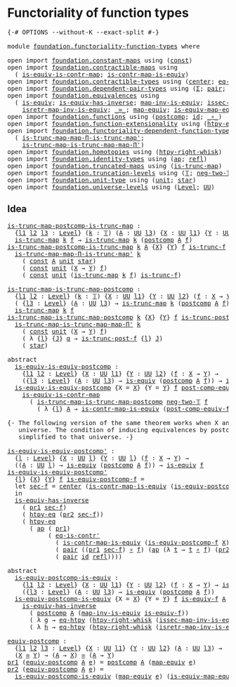 # Functoriality of function types

<pre class="Agda"><a id="44" class="Symbol">{-#</a> <a id="48" class="Keyword">OPTIONS</a> <a id="56" class="Pragma">--without-K</a> <a id="68" class="Pragma">--exact-split</a> <a id="82" class="Symbol">#-}</a>

<a id="87" class="Keyword">module</a> <a id="94" href="foundation.functoriality-function-types.html" class="Module">foundation.functoriality-function-types</a> <a id="134" class="Keyword">where</a>

<a id="141" class="Keyword">open</a> <a id="146" class="Keyword">import</a> <a id="153" href="foundation.constant-maps.html" class="Module">foundation.constant-maps</a> <a id="178" class="Keyword">using</a> <a id="184" class="Symbol">(</a><a id="185" href="foundation-core.constant-maps.html#203" class="Function">const</a><a id="190" class="Symbol">)</a>
<a id="192" class="Keyword">open</a> <a id="197" class="Keyword">import</a> <a id="204" href="foundation.contractible-maps.html" class="Module">foundation.contractible-maps</a> <a id="233" class="Keyword">using</a>
  <a id="241" class="Symbol">(</a> <a id="243" href="foundation-core.contractible-maps.html#2368" class="Function">is-equiv-is-contr-map</a><a id="264" class="Symbol">;</a> <a id="266" href="foundation-core.contractible-maps.html#3850" class="Function">is-contr-map-is-equiv</a><a id="287" class="Symbol">)</a>
<a id="289" class="Keyword">open</a> <a id="294" class="Keyword">import</a> <a id="301" href="foundation.contractible-types.html" class="Module">foundation.contractible-types</a> <a id="331" class="Keyword">using</a> <a id="337" class="Symbol">(</a><a id="338" href="foundation-core.contractible-types.html#1018" class="Function">center</a><a id="344" class="Symbol">;</a> <a id="346" href="foundation-core.contractible-types.html#1107" class="Function">eq-is-contr&#39;</a><a id="358" class="Symbol">)</a>
<a id="360" class="Keyword">open</a> <a id="365" class="Keyword">import</a> <a id="372" href="foundation.dependent-pair-types.html" class="Module">foundation.dependent-pair-types</a> <a id="404" class="Keyword">using</a> <a id="410" class="Symbol">(</a><a id="411" href="foundation-core.dependent-pair-types.html#502" class="Record">Σ</a><a id="412" class="Symbol">;</a> <a id="414" href="foundation-core.dependent-pair-types.html#575" class="InductiveConstructor">pair</a><a id="418" class="Symbol">;</a> <a id="420" href="foundation-core.dependent-pair-types.html#592" class="Field">pr1</a><a id="423" class="Symbol">;</a> <a id="425" href="foundation-core.dependent-pair-types.html#604" class="Field">pr2</a><a id="428" class="Symbol">)</a>
<a id="430" class="Keyword">open</a> <a id="435" class="Keyword">import</a> <a id="442" href="foundation.equivalences.html" class="Module">foundation.equivalences</a> <a id="466" class="Keyword">using</a>
  <a id="474" class="Symbol">(</a> <a id="476" href="foundation-core.equivalences.html#1542" class="Function">is-equiv</a><a id="484" class="Symbol">;</a> <a id="486" href="foundation-core.equivalences.html#2999" class="Function">is-equiv-has-inverse</a><a id="506" class="Symbol">;</a> <a id="508" href="foundation-core.equivalences.html#4173" class="Function">map-inv-is-equiv</a><a id="524" class="Symbol">;</a> <a id="526" href="foundation-core.equivalences.html#4251" class="Function">issec-map-inv-is-equiv</a><a id="548" class="Symbol">;</a>
    <a id="554" href="foundation-core.equivalences.html#4381" class="Function">isretr-map-inv-is-equiv</a><a id="577" class="Symbol">;</a> <a id="579" href="foundation-core.equivalences.html#1607" class="Function Operator">_≃_</a><a id="582" class="Symbol">;</a> <a id="584" href="foundation-core.equivalences.html#1807" class="Function">map-equiv</a><a id="593" class="Symbol">;</a> <a id="595" href="foundation-core.equivalences.html#1862" class="Function">is-equiv-map-equiv</a><a id="613" class="Symbol">)</a>
<a id="615" class="Keyword">open</a> <a id="620" class="Keyword">import</a> <a id="627" href="foundation.functions.html" class="Module">foundation.functions</a> <a id="648" class="Keyword">using</a> <a id="654" class="Symbol">(</a><a id="655" href="foundation-core.functions.html#1106" class="Function">postcomp</a><a id="663" class="Symbol">;</a> <a id="665" href="foundation-core.functions.html#309" class="Function">id</a><a id="667" class="Symbol">;</a> <a id="669" href="foundation-core.functions.html#407" class="Function Operator">_∘_</a><a id="672" class="Symbol">)</a>
<a id="674" class="Keyword">open</a> <a id="679" class="Keyword">import</a> <a id="686" href="foundation.function-extensionality.html" class="Module">foundation.function-extensionality</a> <a id="721" class="Keyword">using</a> <a id="727" class="Symbol">(</a><a id="728" href="foundation.function-extensionality.html#946" class="Function">htpy-eq</a><a id="735" class="Symbol">;</a> <a id="737" href="foundation.function-extensionality.html#1446" class="Function">eq-htpy</a><a id="744" class="Symbol">)</a>
<a id="746" class="Keyword">open</a> <a id="751" class="Keyword">import</a> <a id="758" href="foundation.functoriality-dependent-function-types.html" class="Module">foundation.functoriality-dependent-function-types</a> <a id="808" class="Keyword">using</a>
  <a id="816" class="Symbol">(</a> <a id="818" href="foundation.functoriality-dependent-function-types.html#7038" class="Function">is-trunc-map-map-Π-is-trunc-map&#39;</a><a id="850" class="Symbol">;</a>
    <a id="856" href="foundation.functoriality-dependent-function-types.html#7451" class="Function">is-trunc-map-is-trunc-map-map-Π&#39;</a><a id="888" class="Symbol">)</a>
<a id="890" class="Keyword">open</a> <a id="895" class="Keyword">import</a> <a id="902" href="foundation.homotopies.html" class="Module">foundation.homotopies</a> <a id="924" class="Keyword">using</a> <a id="930" class="Symbol">(</a><a id="931" href="foundation-core.homotopies.html#1792" class="Function">htpy-right-whisk</a><a id="947" class="Symbol">)</a>
<a id="949" class="Keyword">open</a> <a id="954" class="Keyword">import</a> <a id="961" href="foundation.identity-types.html" class="Module">foundation.identity-types</a> <a id="987" class="Keyword">using</a> <a id="993" class="Symbol">(</a><a id="994" href="foundation-core.identity-types.html#2853" class="Function">ap</a><a id="996" class="Symbol">;</a> <a id="998" href="foundation-core.identity-types.html#694" class="InductiveConstructor">refl</a><a id="1002" class="Symbol">)</a>
<a id="1004" class="Keyword">open</a> <a id="1009" class="Keyword">import</a> <a id="1016" href="foundation.truncated-maps.html" class="Module">foundation.truncated-maps</a> <a id="1042" class="Keyword">using</a> <a id="1048" class="Symbol">(</a><a id="1049" href="foundation-core.truncated-maps.html#1873" class="Function">is-trunc-map</a><a id="1061" class="Symbol">)</a>
<a id="1063" class="Keyword">open</a> <a id="1068" class="Keyword">import</a> <a id="1075" href="foundation.truncation-levels.html" class="Module">foundation.truncation-levels</a> <a id="1104" class="Keyword">using</a> <a id="1110" class="Symbol">(</a><a id="1111" href="foundation-core.truncation-levels.html#382" class="Datatype">𝕋</a><a id="1112" class="Symbol">;</a> <a id="1114" href="foundation-core.truncation-levels.html#403" class="InductiveConstructor">neg-two-𝕋</a><a id="1123" class="Symbol">)</a>
<a id="1125" class="Keyword">open</a> <a id="1130" class="Keyword">import</a> <a id="1137" href="foundation.unit-type.html" class="Module">foundation.unit-type</a> <a id="1158" class="Keyword">using</a> <a id="1164" class="Symbol">(</a><a id="1165" href="foundation.unit-type.html#975" class="Datatype">unit</a><a id="1169" class="Symbol">;</a> <a id="1171" href="foundation.unit-type.html#999" class="InductiveConstructor">star</a><a id="1175" class="Symbol">)</a>
<a id="1177" class="Keyword">open</a> <a id="1182" class="Keyword">import</a> <a id="1189" href="foundation.universe-levels.html" class="Module">foundation.universe-levels</a> <a id="1216" class="Keyword">using</a> <a id="1222" class="Symbol">(</a><a id="1223" href="Agda.Primitive.html#597" class="Postulate">Level</a><a id="1228" class="Symbol">;</a> <a id="1230" href="foundation-core.universe-levels.html#222" class="Primitive">UU</a><a id="1232" class="Symbol">)</a>
</pre>
## Idea

<pre class="Agda"><a id="is-trunc-map-postcomp-is-trunc-map"></a><a id="1256" href="foundation.functoriality-function-types.html#1256" class="Function">is-trunc-map-postcomp-is-trunc-map</a> <a id="1291" class="Symbol">:</a>
  <a id="1295" class="Symbol">{</a><a id="1296" href="foundation.functoriality-function-types.html#1296" class="Bound">l1</a> <a id="1299" href="foundation.functoriality-function-types.html#1299" class="Bound">l2</a> <a id="1302" href="foundation.functoriality-function-types.html#1302" class="Bound">l3</a> <a id="1305" class="Symbol">:</a> <a id="1307" href="Agda.Primitive.html#597" class="Postulate">Level</a><a id="1312" class="Symbol">}</a> <a id="1314" class="Symbol">(</a><a id="1315" href="foundation.functoriality-function-types.html#1315" class="Bound">k</a> <a id="1317" class="Symbol">:</a> <a id="1319" href="foundation-core.truncation-levels.html#382" class="Datatype">𝕋</a><a id="1320" class="Symbol">)</a> <a id="1322" class="Symbol">(</a><a id="1323" href="foundation.functoriality-function-types.html#1323" class="Bound">A</a> <a id="1325" class="Symbol">:</a> <a id="1327" href="foundation-core.universe-levels.html#222" class="Primitive">UU</a> <a id="1330" href="foundation.functoriality-function-types.html#1302" class="Bound">l3</a><a id="1332" class="Symbol">)</a> <a id="1334" class="Symbol">{</a><a id="1335" href="foundation.functoriality-function-types.html#1335" class="Bound">X</a> <a id="1337" class="Symbol">:</a> <a id="1339" href="foundation-core.universe-levels.html#222" class="Primitive">UU</a> <a id="1342" href="foundation.functoriality-function-types.html#1296" class="Bound">l1</a><a id="1344" class="Symbol">}</a> <a id="1346" class="Symbol">{</a><a id="1347" href="foundation.functoriality-function-types.html#1347" class="Bound">Y</a> <a id="1349" class="Symbol">:</a> <a id="1351" href="foundation-core.universe-levels.html#222" class="Primitive">UU</a> <a id="1354" href="foundation.functoriality-function-types.html#1299" class="Bound">l2</a><a id="1356" class="Symbol">}</a> <a id="1358" class="Symbol">(</a><a id="1359" href="foundation.functoriality-function-types.html#1359" class="Bound">f</a> <a id="1361" class="Symbol">:</a> <a id="1363" href="foundation.functoriality-function-types.html#1335" class="Bound">X</a> <a id="1365" class="Symbol">→</a> <a id="1367" href="foundation.functoriality-function-types.html#1347" class="Bound">Y</a><a id="1368" class="Symbol">)</a> <a id="1370" class="Symbol">→</a>
  <a id="1374" href="foundation-core.truncated-maps.html#1873" class="Function">is-trunc-map</a> <a id="1387" href="foundation.functoriality-function-types.html#1315" class="Bound">k</a> <a id="1389" href="foundation.functoriality-function-types.html#1359" class="Bound">f</a> <a id="1391" class="Symbol">→</a> <a id="1393" href="foundation-core.truncated-maps.html#1873" class="Function">is-trunc-map</a> <a id="1406" href="foundation.functoriality-function-types.html#1315" class="Bound">k</a> <a id="1408" class="Symbol">(</a><a id="1409" href="foundation-core.functions.html#1106" class="Function">postcomp</a> <a id="1418" href="foundation.functoriality-function-types.html#1323" class="Bound">A</a> <a id="1420" href="foundation.functoriality-function-types.html#1359" class="Bound">f</a><a id="1421" class="Symbol">)</a>
<a id="1423" href="foundation.functoriality-function-types.html#1256" class="Function">is-trunc-map-postcomp-is-trunc-map</a> <a id="1458" href="foundation.functoriality-function-types.html#1458" class="Bound">k</a> <a id="1460" href="foundation.functoriality-function-types.html#1460" class="Bound">A</a> <a id="1462" class="Symbol">{</a><a id="1463" href="foundation.functoriality-function-types.html#1463" class="Bound">X</a><a id="1464" class="Symbol">}</a> <a id="1466" class="Symbol">{</a><a id="1467" href="foundation.functoriality-function-types.html#1467" class="Bound">Y</a><a id="1468" class="Symbol">}</a> <a id="1470" href="foundation.functoriality-function-types.html#1470" class="Bound">f</a> <a id="1472" href="foundation.functoriality-function-types.html#1472" class="Bound">is-trunc-f</a> <a id="1483" class="Symbol">=</a>
  <a id="1487" href="foundation.functoriality-dependent-function-types.html#7038" class="Function">is-trunc-map-map-Π-is-trunc-map&#39;</a> <a id="1520" href="foundation.functoriality-function-types.html#1458" class="Bound">k</a>
    <a id="1526" class="Symbol">(</a> <a id="1528" href="foundation-core.constant-maps.html#203" class="Function">const</a> <a id="1534" href="foundation.functoriality-function-types.html#1460" class="Bound">A</a> <a id="1536" href="foundation.unit-type.html#975" class="Datatype">unit</a> <a id="1541" href="foundation.unit-type.html#999" class="InductiveConstructor">star</a><a id="1545" class="Symbol">)</a>
    <a id="1551" class="Symbol">(</a> <a id="1553" href="foundation-core.constant-maps.html#203" class="Function">const</a> <a id="1559" href="foundation.unit-type.html#975" class="Datatype">unit</a> <a id="1564" class="Symbol">(</a><a id="1565" href="foundation.functoriality-function-types.html#1463" class="Bound">X</a> <a id="1567" class="Symbol">→</a> <a id="1569" href="foundation.functoriality-function-types.html#1467" class="Bound">Y</a><a id="1570" class="Symbol">)</a> <a id="1572" href="foundation.functoriality-function-types.html#1470" class="Bound">f</a><a id="1573" class="Symbol">)</a>
    <a id="1579" class="Symbol">(</a> <a id="1581" href="foundation-core.constant-maps.html#203" class="Function">const</a> <a id="1587" href="foundation.unit-type.html#975" class="Datatype">unit</a> <a id="1592" class="Symbol">(</a><a id="1593" href="foundation-core.truncated-maps.html#1873" class="Function">is-trunc-map</a> <a id="1606" href="foundation.functoriality-function-types.html#1458" class="Bound">k</a> <a id="1608" href="foundation.functoriality-function-types.html#1470" class="Bound">f</a><a id="1609" class="Symbol">)</a> <a id="1611" href="foundation.functoriality-function-types.html#1472" class="Bound">is-trunc-f</a><a id="1621" class="Symbol">)</a>

<a id="is-trunc-map-is-trunc-map-postcomp"></a><a id="1624" href="foundation.functoriality-function-types.html#1624" class="Function">is-trunc-map-is-trunc-map-postcomp</a> <a id="1659" class="Symbol">:</a>
  <a id="1663" class="Symbol">{</a><a id="1664" href="foundation.functoriality-function-types.html#1664" class="Bound">l1</a> <a id="1667" href="foundation.functoriality-function-types.html#1667" class="Bound">l2</a> <a id="1670" class="Symbol">:</a> <a id="1672" href="Agda.Primitive.html#597" class="Postulate">Level</a><a id="1677" class="Symbol">}</a> <a id="1679" class="Symbol">(</a><a id="1680" href="foundation.functoriality-function-types.html#1680" class="Bound">k</a> <a id="1682" class="Symbol">:</a> <a id="1684" href="foundation-core.truncation-levels.html#382" class="Datatype">𝕋</a><a id="1685" class="Symbol">)</a> <a id="1687" class="Symbol">{</a><a id="1688" href="foundation.functoriality-function-types.html#1688" class="Bound">X</a> <a id="1690" class="Symbol">:</a> <a id="1692" href="foundation-core.universe-levels.html#222" class="Primitive">UU</a> <a id="1695" href="foundation.functoriality-function-types.html#1664" class="Bound">l1</a><a id="1697" class="Symbol">}</a> <a id="1699" class="Symbol">{</a><a id="1700" href="foundation.functoriality-function-types.html#1700" class="Bound">Y</a> <a id="1702" class="Symbol">:</a> <a id="1704" href="foundation-core.universe-levels.html#222" class="Primitive">UU</a> <a id="1707" href="foundation.functoriality-function-types.html#1667" class="Bound">l2</a><a id="1709" class="Symbol">}</a> <a id="1711" class="Symbol">(</a><a id="1712" href="foundation.functoriality-function-types.html#1712" class="Bound">f</a> <a id="1714" class="Symbol">:</a> <a id="1716" href="foundation.functoriality-function-types.html#1688" class="Bound">X</a> <a id="1718" class="Symbol">→</a> <a id="1720" href="foundation.functoriality-function-types.html#1700" class="Bound">Y</a><a id="1721" class="Symbol">)</a> <a id="1723" class="Symbol">→</a>
  <a id="1727" class="Symbol">(</a> <a id="1729" class="Symbol">{</a><a id="1730" href="foundation.functoriality-function-types.html#1730" class="Bound">l3</a> <a id="1733" class="Symbol">:</a> <a id="1735" href="Agda.Primitive.html#597" class="Postulate">Level</a><a id="1740" class="Symbol">}</a> <a id="1742" class="Symbol">(</a><a id="1743" href="foundation.functoriality-function-types.html#1743" class="Bound">A</a> <a id="1745" class="Symbol">:</a> <a id="1747" href="foundation-core.universe-levels.html#222" class="Primitive">UU</a> <a id="1750" href="foundation.functoriality-function-types.html#1730" class="Bound">l3</a><a id="1752" class="Symbol">)</a> <a id="1754" class="Symbol">→</a> <a id="1756" href="foundation-core.truncated-maps.html#1873" class="Function">is-trunc-map</a> <a id="1769" href="foundation.functoriality-function-types.html#1680" class="Bound">k</a> <a id="1771" class="Symbol">(</a><a id="1772" href="foundation-core.functions.html#1106" class="Function">postcomp</a> <a id="1781" href="foundation.functoriality-function-types.html#1743" class="Bound">A</a> <a id="1783" href="foundation.functoriality-function-types.html#1712" class="Bound">f</a><a id="1784" class="Symbol">))</a> <a id="1787" class="Symbol">→</a>
  <a id="1791" href="foundation-core.truncated-maps.html#1873" class="Function">is-trunc-map</a> <a id="1804" href="foundation.functoriality-function-types.html#1680" class="Bound">k</a> <a id="1806" href="foundation.functoriality-function-types.html#1712" class="Bound">f</a>
<a id="1808" href="foundation.functoriality-function-types.html#1624" class="Function">is-trunc-map-is-trunc-map-postcomp</a> <a id="1843" href="foundation.functoriality-function-types.html#1843" class="Bound">k</a> <a id="1845" class="Symbol">{</a><a id="1846" href="foundation.functoriality-function-types.html#1846" class="Bound">X</a><a id="1847" class="Symbol">}</a> <a id="1849" class="Symbol">{</a><a id="1850" href="foundation.functoriality-function-types.html#1850" class="Bound">Y</a><a id="1851" class="Symbol">}</a> <a id="1853" href="foundation.functoriality-function-types.html#1853" class="Bound">f</a> <a id="1855" href="foundation.functoriality-function-types.html#1855" class="Bound">is-trunc-post-f</a> <a id="1871" class="Symbol">=</a>
  <a id="1875" href="foundation.functoriality-dependent-function-types.html#7451" class="Function">is-trunc-map-is-trunc-map-map-Π&#39;</a> <a id="1908" href="foundation.functoriality-function-types.html#1843" class="Bound">k</a>
    <a id="1914" class="Symbol">(</a> <a id="1916" href="foundation-core.constant-maps.html#203" class="Function">const</a> <a id="1922" href="foundation.unit-type.html#975" class="Datatype">unit</a> <a id="1927" class="Symbol">(</a><a id="1928" href="foundation.functoriality-function-types.html#1846" class="Bound">X</a> <a id="1930" class="Symbol">→</a> <a id="1932" href="foundation.functoriality-function-types.html#1850" class="Bound">Y</a><a id="1933" class="Symbol">)</a> <a id="1935" href="foundation.functoriality-function-types.html#1853" class="Bound">f</a><a id="1936" class="Symbol">)</a>
    <a id="1942" class="Symbol">(</a> <a id="1944" class="Symbol">λ</a> <a id="1946" class="Symbol">{</a><a id="1947" href="foundation.functoriality-function-types.html#1947" class="Bound">l</a><a id="1948" class="Symbol">}</a> <a id="1950" class="Symbol">{</a><a id="1951" href="foundation.functoriality-function-types.html#1951" class="Bound">J</a><a id="1952" class="Symbol">}</a> <a id="1954" href="foundation.functoriality-function-types.html#1954" class="Bound">α</a> <a id="1956" class="Symbol">→</a> <a id="1958" href="foundation.functoriality-function-types.html#1855" class="Bound">is-trunc-post-f</a> <a id="1974" class="Symbol">{</a><a id="1975" href="foundation.functoriality-function-types.html#1947" class="Bound">l</a><a id="1976" class="Symbol">}</a> <a id="1978" href="foundation.functoriality-function-types.html#1951" class="Bound">J</a><a id="1979" class="Symbol">)</a>
    <a id="1985" class="Symbol">(</a> <a id="1987" href="foundation.unit-type.html#999" class="InductiveConstructor">star</a><a id="1991" class="Symbol">)</a>

<a id="1994" class="Keyword">abstract</a>
  <a id="is-equiv-is-equiv-postcomp"></a><a id="2005" href="foundation.functoriality-function-types.html#2005" class="Function">is-equiv-is-equiv-postcomp</a> <a id="2032" class="Symbol">:</a>
    <a id="2038" class="Symbol">{</a><a id="2039" href="foundation.functoriality-function-types.html#2039" class="Bound">l1</a> <a id="2042" href="foundation.functoriality-function-types.html#2042" class="Bound">l2</a> <a id="2045" class="Symbol">:</a> <a id="2047" href="Agda.Primitive.html#597" class="Postulate">Level</a><a id="2052" class="Symbol">}</a> <a id="2054" class="Symbol">{</a><a id="2055" href="foundation.functoriality-function-types.html#2055" class="Bound">X</a> <a id="2057" class="Symbol">:</a> <a id="2059" href="foundation-core.universe-levels.html#222" class="Primitive">UU</a> <a id="2062" href="foundation.functoriality-function-types.html#2039" class="Bound">l1</a><a id="2064" class="Symbol">}</a> <a id="2066" class="Symbol">{</a><a id="2067" href="foundation.functoriality-function-types.html#2067" class="Bound">Y</a> <a id="2069" class="Symbol">:</a> <a id="2071" href="foundation-core.universe-levels.html#222" class="Primitive">UU</a> <a id="2074" href="foundation.functoriality-function-types.html#2042" class="Bound">l2</a><a id="2076" class="Symbol">}</a> <a id="2078" class="Symbol">(</a><a id="2079" href="foundation.functoriality-function-types.html#2079" class="Bound">f</a> <a id="2081" class="Symbol">:</a> <a id="2083" href="foundation.functoriality-function-types.html#2055" class="Bound">X</a> <a id="2085" class="Symbol">→</a> <a id="2087" href="foundation.functoriality-function-types.html#2067" class="Bound">Y</a><a id="2088" class="Symbol">)</a> <a id="2090" class="Symbol">→</a>
    <a id="2096" class="Symbol">({</a><a id="2098" href="foundation.functoriality-function-types.html#2098" class="Bound">l3</a> <a id="2101" class="Symbol">:</a> <a id="2103" href="Agda.Primitive.html#597" class="Postulate">Level</a><a id="2108" class="Symbol">}</a> <a id="2110" class="Symbol">(</a><a id="2111" href="foundation.functoriality-function-types.html#2111" class="Bound">A</a> <a id="2113" class="Symbol">:</a> <a id="2115" href="foundation-core.universe-levels.html#222" class="Primitive">UU</a> <a id="2118" href="foundation.functoriality-function-types.html#2098" class="Bound">l3</a><a id="2120" class="Symbol">)</a> <a id="2122" class="Symbol">→</a> <a id="2124" href="foundation-core.equivalences.html#1542" class="Function">is-equiv</a> <a id="2133" class="Symbol">(</a><a id="2134" href="foundation-core.functions.html#1106" class="Function">postcomp</a> <a id="2143" href="foundation.functoriality-function-types.html#2111" class="Bound">A</a> <a id="2145" href="foundation.functoriality-function-types.html#2079" class="Bound">f</a><a id="2146" class="Symbol">))</a> <a id="2149" class="Symbol">→</a> <a id="2151" href="foundation-core.equivalences.html#1542" class="Function">is-equiv</a> <a id="2160" href="foundation.functoriality-function-types.html#2079" class="Bound">f</a>
  <a id="2164" href="foundation.functoriality-function-types.html#2005" class="Function">is-equiv-is-equiv-postcomp</a> <a id="2191" class="Symbol">{</a><a id="2192" class="Argument">X</a> <a id="2194" class="Symbol">=</a> <a id="2196" href="foundation.functoriality-function-types.html#2196" class="Bound">X</a><a id="2197" class="Symbol">}</a> <a id="2199" class="Symbol">{</a><a id="2200" class="Argument">Y</a> <a id="2202" class="Symbol">=</a> <a id="2204" href="foundation.functoriality-function-types.html#2204" class="Bound">Y</a><a id="2205" class="Symbol">}</a> <a id="2207" href="foundation.functoriality-function-types.html#2207" class="Bound">f</a> <a id="2209" href="foundation.functoriality-function-types.html#2209" class="Bound">post-comp-equiv-f</a> <a id="2227" class="Symbol">=</a>
    <a id="2233" href="foundation-core.contractible-maps.html#2368" class="Function">is-equiv-is-contr-map</a>
      <a id="2261" class="Symbol">(</a> <a id="2263" href="foundation.functoriality-function-types.html#1624" class="Function">is-trunc-map-is-trunc-map-postcomp</a> <a id="2298" href="foundation-core.truncation-levels.html#403" class="InductiveConstructor">neg-two-𝕋</a> <a id="2308" href="foundation.functoriality-function-types.html#2207" class="Bound">f</a>
        <a id="2318" class="Symbol">(</a> <a id="2320" class="Symbol">λ</a> <a id="2322" class="Symbol">{</a><a id="2323" href="foundation.functoriality-function-types.html#2323" class="Bound">l</a><a id="2324" class="Symbol">}</a> <a id="2326" href="foundation.functoriality-function-types.html#2326" class="Bound">A</a> <a id="2328" class="Symbol">→</a> <a id="2330" href="foundation-core.contractible-maps.html#3850" class="Function">is-contr-map-is-equiv</a> <a id="2352" class="Symbol">(</a><a id="2353" href="foundation.functoriality-function-types.html#2209" class="Bound">post-comp-equiv-f</a> <a id="2371" href="foundation.functoriality-function-types.html#2326" class="Bound">A</a><a id="2372" class="Symbol">)))</a>

<a id="2377" class="Comment">{- The following version of the same theorem works when X and Y are in the same
   universe. The condition of inducing equivalences by postcomposition is 
   simplified to that universe. -}</a>

<a id="is-equiv-is-equiv-postcomp&#39;"></a><a id="2568" href="foundation.functoriality-function-types.html#2568" class="Function">is-equiv-is-equiv-postcomp&#39;</a> <a id="2596" class="Symbol">:</a>
  <a id="2600" class="Symbol">{</a><a id="2601" href="foundation.functoriality-function-types.html#2601" class="Bound">l</a> <a id="2603" class="Symbol">:</a> <a id="2605" href="Agda.Primitive.html#597" class="Postulate">Level</a><a id="2610" class="Symbol">}</a> <a id="2612" class="Symbol">{</a><a id="2613" href="foundation.functoriality-function-types.html#2613" class="Bound">X</a> <a id="2615" class="Symbol">:</a> <a id="2617" href="foundation-core.universe-levels.html#222" class="Primitive">UU</a> <a id="2620" href="foundation.functoriality-function-types.html#2601" class="Bound">l</a><a id="2621" class="Symbol">}</a> <a id="2623" class="Symbol">{</a><a id="2624" href="foundation.functoriality-function-types.html#2624" class="Bound">Y</a> <a id="2626" class="Symbol">:</a> <a id="2628" href="foundation-core.universe-levels.html#222" class="Primitive">UU</a> <a id="2631" href="foundation.functoriality-function-types.html#2601" class="Bound">l</a><a id="2632" class="Symbol">}</a> <a id="2634" class="Symbol">(</a><a id="2635" href="foundation.functoriality-function-types.html#2635" class="Bound">f</a> <a id="2637" class="Symbol">:</a> <a id="2639" href="foundation.functoriality-function-types.html#2613" class="Bound">X</a> <a id="2641" class="Symbol">→</a> <a id="2643" href="foundation.functoriality-function-types.html#2624" class="Bound">Y</a><a id="2644" class="Symbol">)</a> <a id="2646" class="Symbol">→</a>
  <a id="2650" class="Symbol">((</a><a id="2652" href="foundation.functoriality-function-types.html#2652" class="Bound">A</a> <a id="2654" class="Symbol">:</a> <a id="2656" href="foundation-core.universe-levels.html#222" class="Primitive">UU</a> <a id="2659" href="foundation.functoriality-function-types.html#2601" class="Bound">l</a><a id="2660" class="Symbol">)</a> <a id="2662" class="Symbol">→</a> <a id="2664" href="foundation-core.equivalences.html#1542" class="Function">is-equiv</a> <a id="2673" class="Symbol">(</a><a id="2674" href="foundation-core.functions.html#1106" class="Function">postcomp</a> <a id="2683" href="foundation.functoriality-function-types.html#2652" class="Bound">A</a> <a id="2685" href="foundation.functoriality-function-types.html#2635" class="Bound">f</a><a id="2686" class="Symbol">))</a> <a id="2689" class="Symbol">→</a> <a id="2691" href="foundation-core.equivalences.html#1542" class="Function">is-equiv</a> <a id="2700" href="foundation.functoriality-function-types.html#2635" class="Bound">f</a>
<a id="2702" href="foundation.functoriality-function-types.html#2568" class="Function">is-equiv-is-equiv-postcomp&#39;</a>
  <a id="2732" class="Symbol">{</a><a id="2733" href="foundation.functoriality-function-types.html#2733" class="Bound">l</a><a id="2734" class="Symbol">}</a> <a id="2736" class="Symbol">{</a><a id="2737" href="foundation.functoriality-function-types.html#2737" class="Bound">X</a><a id="2738" class="Symbol">}</a> <a id="2740" class="Symbol">{</a><a id="2741" href="foundation.functoriality-function-types.html#2741" class="Bound">Y</a><a id="2742" class="Symbol">}</a> <a id="2744" href="foundation.functoriality-function-types.html#2744" class="Bound">f</a> <a id="2746" href="foundation.functoriality-function-types.html#2746" class="Bound">is-equiv-postcomp-f</a> <a id="2766" class="Symbol">=</a>
  <a id="2770" class="Keyword">let</a> <a id="2774" href="foundation.functoriality-function-types.html#2774" class="Bound">sec-f</a> <a id="2780" class="Symbol">=</a> <a id="2782" href="foundation-core.contractible-types.html#1018" class="Function">center</a> <a id="2789" class="Symbol">(</a><a id="2790" href="foundation-core.contractible-maps.html#3850" class="Function">is-contr-map-is-equiv</a> <a id="2812" class="Symbol">(</a><a id="2813" href="foundation.functoriality-function-types.html#2746" class="Bound">is-equiv-postcomp-f</a> <a id="2833" href="foundation.functoriality-function-types.html#2741" class="Bound">Y</a><a id="2834" class="Symbol">)</a> <a id="2836" href="foundation-core.functions.html#309" class="Function">id</a><a id="2838" class="Symbol">)</a>
  <a id="2842" class="Keyword">in</a>
  <a id="2847" href="foundation-core.equivalences.html#2999" class="Function">is-equiv-has-inverse</a>
    <a id="2872" class="Symbol">(</a> <a id="2874" href="foundation-core.dependent-pair-types.html#592" class="Field">pr1</a> <a id="2878" href="foundation.functoriality-function-types.html#2774" class="Bound">sec-f</a><a id="2883" class="Symbol">)</a>
    <a id="2889" class="Symbol">(</a> <a id="2891" href="foundation.function-extensionality.html#946" class="Function">htpy-eq</a> <a id="2899" class="Symbol">(</a><a id="2900" href="foundation-core.dependent-pair-types.html#604" class="Field">pr2</a> <a id="2904" href="foundation.functoriality-function-types.html#2774" class="Bound">sec-f</a><a id="2909" class="Symbol">))</a>
    <a id="2916" class="Symbol">(</a> <a id="2918" href="foundation.function-extensionality.html#946" class="Function">htpy-eq</a>
      <a id="2932" class="Symbol">(</a> <a id="2934" href="foundation-core.identity-types.html#2853" class="Function">ap</a> <a id="2937" class="Symbol">(</a> <a id="2939" href="foundation-core.dependent-pair-types.html#592" class="Field">pr1</a><a id="2942" class="Symbol">)</a>
           <a id="2955" class="Symbol">(</a> <a id="2957" href="foundation-core.contractible-types.html#1107" class="Function">eq-is-contr&#39;</a>
             <a id="2983" class="Symbol">(</a> <a id="2985" href="foundation-core.contractible-maps.html#3850" class="Function">is-contr-map-is-equiv</a> <a id="3007" class="Symbol">(</a><a id="3008" href="foundation.functoriality-function-types.html#2746" class="Bound">is-equiv-postcomp-f</a> <a id="3028" href="foundation.functoriality-function-types.html#2737" class="Bound">X</a><a id="3029" class="Symbol">)</a> <a id="3031" href="foundation.functoriality-function-types.html#2744" class="Bound">f</a><a id="3032" class="Symbol">)</a>
             <a id="3047" class="Symbol">(</a> <a id="3049" href="foundation-core.dependent-pair-types.html#575" class="InductiveConstructor">pair</a> <a id="3054" class="Symbol">((</a><a id="3056" href="foundation-core.dependent-pair-types.html#592" class="Field">pr1</a> <a id="3060" href="foundation.functoriality-function-types.html#2774" class="Bound">sec-f</a><a id="3065" class="Symbol">)</a> <a id="3067" href="foundation-core.functions.html#407" class="Function Operator">∘</a> <a id="3069" href="foundation.functoriality-function-types.html#2744" class="Bound">f</a><a id="3070" class="Symbol">)</a> <a id="3072" class="Symbol">(</a><a id="3073" href="foundation-core.identity-types.html#2853" class="Function">ap</a> <a id="3076" class="Symbol">(λ</a> <a id="3079" href="foundation.functoriality-function-types.html#3079" class="Bound">t</a> <a id="3081" class="Symbol">→</a> <a id="3083" href="foundation.functoriality-function-types.html#3079" class="Bound">t</a> <a id="3085" href="foundation-core.functions.html#407" class="Function Operator">∘</a> <a id="3087" href="foundation.functoriality-function-types.html#2744" class="Bound">f</a><a id="3088" class="Symbol">)</a> <a id="3090" class="Symbol">(</a><a id="3091" href="foundation-core.dependent-pair-types.html#604" class="Field">pr2</a> <a id="3095" href="foundation.functoriality-function-types.html#2774" class="Bound">sec-f</a><a id="3100" class="Symbol">)))</a>
             <a id="3117" class="Symbol">(</a> <a id="3119" href="foundation-core.dependent-pair-types.html#575" class="InductiveConstructor">pair</a> <a id="3124" href="foundation-core.functions.html#309" class="Function">id</a> <a id="3127" href="foundation-core.identity-types.html#694" class="InductiveConstructor">refl</a><a id="3131" class="Symbol">))))</a>

<a id="3137" class="Keyword">abstract</a>
  <a id="is-equiv-postcomp-is-equiv"></a><a id="3148" href="foundation.functoriality-function-types.html#3148" class="Function">is-equiv-postcomp-is-equiv</a> <a id="3175" class="Symbol">:</a>
    <a id="3181" class="Symbol">{</a><a id="3182" href="foundation.functoriality-function-types.html#3182" class="Bound">l1</a> <a id="3185" href="foundation.functoriality-function-types.html#3185" class="Bound">l2</a> <a id="3188" class="Symbol">:</a> <a id="3190" href="Agda.Primitive.html#597" class="Postulate">Level</a><a id="3195" class="Symbol">}</a> <a id="3197" class="Symbol">{</a><a id="3198" href="foundation.functoriality-function-types.html#3198" class="Bound">X</a> <a id="3200" class="Symbol">:</a> <a id="3202" href="foundation-core.universe-levels.html#222" class="Primitive">UU</a> <a id="3205" href="foundation.functoriality-function-types.html#3182" class="Bound">l1</a><a id="3207" class="Symbol">}</a> <a id="3209" class="Symbol">{</a><a id="3210" href="foundation.functoriality-function-types.html#3210" class="Bound">Y</a> <a id="3212" class="Symbol">:</a> <a id="3214" href="foundation-core.universe-levels.html#222" class="Primitive">UU</a> <a id="3217" href="foundation.functoriality-function-types.html#3185" class="Bound">l2</a><a id="3219" class="Symbol">}</a> <a id="3221" class="Symbol">(</a><a id="3222" href="foundation.functoriality-function-types.html#3222" class="Bound">f</a> <a id="3224" class="Symbol">:</a> <a id="3226" href="foundation.functoriality-function-types.html#3198" class="Bound">X</a> <a id="3228" class="Symbol">→</a> <a id="3230" href="foundation.functoriality-function-types.html#3210" class="Bound">Y</a><a id="3231" class="Symbol">)</a> <a id="3233" class="Symbol">→</a> <a id="3235" href="foundation-core.equivalences.html#1542" class="Function">is-equiv</a> <a id="3244" href="foundation.functoriality-function-types.html#3222" class="Bound">f</a> <a id="3246" class="Symbol">→</a>
    <a id="3252" class="Symbol">({</a><a id="3254" href="foundation.functoriality-function-types.html#3254" class="Bound">l3</a> <a id="3257" class="Symbol">:</a> <a id="3259" href="Agda.Primitive.html#597" class="Postulate">Level</a><a id="3264" class="Symbol">}</a> <a id="3266" class="Symbol">(</a><a id="3267" href="foundation.functoriality-function-types.html#3267" class="Bound">A</a> <a id="3269" class="Symbol">:</a> <a id="3271" href="foundation-core.universe-levels.html#222" class="Primitive">UU</a> <a id="3274" href="foundation.functoriality-function-types.html#3254" class="Bound">l3</a><a id="3276" class="Symbol">)</a> <a id="3278" class="Symbol">→</a> <a id="3280" href="foundation-core.equivalences.html#1542" class="Function">is-equiv</a> <a id="3289" class="Symbol">(</a><a id="3290" href="foundation-core.functions.html#1106" class="Function">postcomp</a> <a id="3299" href="foundation.functoriality-function-types.html#3267" class="Bound">A</a> <a id="3301" href="foundation.functoriality-function-types.html#3222" class="Bound">f</a><a id="3302" class="Symbol">))</a>
  <a id="3307" href="foundation.functoriality-function-types.html#3148" class="Function">is-equiv-postcomp-is-equiv</a> <a id="3334" class="Symbol">{</a><a id="3335" class="Argument">X</a> <a id="3337" class="Symbol">=</a> <a id="3339" href="foundation.functoriality-function-types.html#3339" class="Bound">X</a><a id="3340" class="Symbol">}</a> <a id="3342" class="Symbol">{</a><a id="3343" class="Argument">Y</a> <a id="3345" class="Symbol">=</a> <a id="3347" href="foundation.functoriality-function-types.html#3347" class="Bound">Y</a><a id="3348" class="Symbol">}</a> <a id="3350" href="foundation.functoriality-function-types.html#3350" class="Bound">f</a> <a id="3352" href="foundation.functoriality-function-types.html#3352" class="Bound">is-equiv-f</a> <a id="3363" href="foundation.functoriality-function-types.html#3363" class="Bound">A</a> <a id="3365" class="Symbol">=</a>
    <a id="3371" href="foundation-core.equivalences.html#2999" class="Function">is-equiv-has-inverse</a> 
      <a id="3399" class="Symbol">(</a> <a id="3401" href="foundation-core.functions.html#1106" class="Function">postcomp</a> <a id="3410" href="foundation.functoriality-function-types.html#3363" class="Bound">A</a> <a id="3412" class="Symbol">(</a><a id="3413" href="foundation-core.equivalences.html#4173" class="Function">map-inv-is-equiv</a> <a id="3430" href="foundation.functoriality-function-types.html#3352" class="Bound">is-equiv-f</a><a id="3440" class="Symbol">))</a>
      <a id="3449" class="Symbol">(</a> <a id="3451" class="Symbol">λ</a> <a id="3453" href="foundation.functoriality-function-types.html#3453" class="Bound">g</a> <a id="3455" class="Symbol">→</a> <a id="3457" href="foundation.function-extensionality.html#1446" class="Function">eq-htpy</a> <a id="3465" class="Symbol">(</a><a id="3466" href="foundation-core.homotopies.html#1792" class="Function">htpy-right-whisk</a> <a id="3483" class="Symbol">(</a><a id="3484" href="foundation-core.equivalences.html#4251" class="Function">issec-map-inv-is-equiv</a> <a id="3507" href="foundation.functoriality-function-types.html#3352" class="Bound">is-equiv-f</a><a id="3517" class="Symbol">)</a> <a id="3519" href="foundation.functoriality-function-types.html#3453" class="Bound">g</a><a id="3520" class="Symbol">))</a>
      <a id="3529" class="Symbol">(</a> <a id="3531" class="Symbol">λ</a> <a id="3533" href="foundation.functoriality-function-types.html#3533" class="Bound">h</a> <a id="3535" class="Symbol">→</a> <a id="3537" href="foundation.function-extensionality.html#1446" class="Function">eq-htpy</a> <a id="3545" class="Symbol">(</a><a id="3546" href="foundation-core.homotopies.html#1792" class="Function">htpy-right-whisk</a> <a id="3563" class="Symbol">(</a><a id="3564" href="foundation-core.equivalences.html#4381" class="Function">isretr-map-inv-is-equiv</a> <a id="3588" href="foundation.functoriality-function-types.html#3352" class="Bound">is-equiv-f</a><a id="3598" class="Symbol">)</a> <a id="3600" href="foundation.functoriality-function-types.html#3533" class="Bound">h</a><a id="3601" class="Symbol">))</a>

<a id="equiv-postcomp"></a><a id="3605" href="foundation.functoriality-function-types.html#3605" class="Function">equiv-postcomp</a> <a id="3620" class="Symbol">:</a>
  <a id="3624" class="Symbol">{</a><a id="3625" href="foundation.functoriality-function-types.html#3625" class="Bound">l1</a> <a id="3628" href="foundation.functoriality-function-types.html#3628" class="Bound">l2</a> <a id="3631" href="foundation.functoriality-function-types.html#3631" class="Bound">l3</a> <a id="3634" class="Symbol">:</a> <a id="3636" href="Agda.Primitive.html#597" class="Postulate">Level</a><a id="3641" class="Symbol">}</a> <a id="3643" class="Symbol">{</a><a id="3644" href="foundation.functoriality-function-types.html#3644" class="Bound">X</a> <a id="3646" class="Symbol">:</a> <a id="3648" href="foundation-core.universe-levels.html#222" class="Primitive">UU</a> <a id="3651" href="foundation.functoriality-function-types.html#3625" class="Bound">l1</a><a id="3653" class="Symbol">}</a> <a id="3655" class="Symbol">{</a><a id="3656" href="foundation.functoriality-function-types.html#3656" class="Bound">Y</a> <a id="3658" class="Symbol">:</a> <a id="3660" href="foundation-core.universe-levels.html#222" class="Primitive">UU</a> <a id="3663" href="foundation.functoriality-function-types.html#3628" class="Bound">l2</a><a id="3665" class="Symbol">}</a> <a id="3667" class="Symbol">(</a><a id="3668" href="foundation.functoriality-function-types.html#3668" class="Bound">A</a> <a id="3670" class="Symbol">:</a> <a id="3672" href="foundation-core.universe-levels.html#222" class="Primitive">UU</a> <a id="3675" href="foundation.functoriality-function-types.html#3631" class="Bound">l3</a><a id="3677" class="Symbol">)</a> <a id="3679" class="Symbol">→</a>
  <a id="3683" class="Symbol">(</a><a id="3684" href="foundation.functoriality-function-types.html#3644" class="Bound">X</a> <a id="3686" href="foundation-core.equivalences.html#1607" class="Function Operator">≃</a> <a id="3688" href="foundation.functoriality-function-types.html#3656" class="Bound">Y</a><a id="3689" class="Symbol">)</a> <a id="3691" class="Symbol">→</a> <a id="3693" class="Symbol">(</a><a id="3694" href="foundation.functoriality-function-types.html#3668" class="Bound">A</a> <a id="3696" class="Symbol">→</a> <a id="3698" href="foundation.functoriality-function-types.html#3644" class="Bound">X</a><a id="3699" class="Symbol">)</a> <a id="3701" href="foundation-core.equivalences.html#1607" class="Function Operator">≃</a> <a id="3703" class="Symbol">(</a><a id="3704" href="foundation.functoriality-function-types.html#3668" class="Bound">A</a> <a id="3706" class="Symbol">→</a> <a id="3708" href="foundation.functoriality-function-types.html#3656" class="Bound">Y</a><a id="3709" class="Symbol">)</a>
<a id="3711" href="foundation-core.dependent-pair-types.html#592" class="Field">pr1</a> <a id="3715" class="Symbol">(</a><a id="3716" href="foundation.functoriality-function-types.html#3605" class="Function">equiv-postcomp</a> <a id="3731" href="foundation.functoriality-function-types.html#3731" class="Bound">A</a> <a id="3733" href="foundation.functoriality-function-types.html#3733" class="Bound">e</a><a id="3734" class="Symbol">)</a> <a id="3736" class="Symbol">=</a> <a id="3738" href="foundation-core.functions.html#1106" class="Function">postcomp</a> <a id="3747" href="foundation.functoriality-function-types.html#3731" class="Bound">A</a> <a id="3749" class="Symbol">(</a><a id="3750" href="foundation-core.equivalences.html#1807" class="Function">map-equiv</a> <a id="3760" href="foundation.functoriality-function-types.html#3733" class="Bound">e</a><a id="3761" class="Symbol">)</a>
<a id="3763" href="foundation-core.dependent-pair-types.html#604" class="Field">pr2</a> <a id="3767" class="Symbol">(</a><a id="3768" href="foundation.functoriality-function-types.html#3605" class="Function">equiv-postcomp</a> <a id="3783" href="foundation.functoriality-function-types.html#3783" class="Bound">A</a> <a id="3785" href="foundation.functoriality-function-types.html#3785" class="Bound">e</a><a id="3786" class="Symbol">)</a> <a id="3788" class="Symbol">=</a>
  <a id="3792" href="foundation.functoriality-function-types.html#3148" class="Function">is-equiv-postcomp-is-equiv</a> <a id="3819" class="Symbol">(</a><a id="3820" href="foundation-core.equivalences.html#1807" class="Function">map-equiv</a> <a id="3830" href="foundation.functoriality-function-types.html#3785" class="Bound">e</a><a id="3831" class="Symbol">)</a> <a id="3833" class="Symbol">(</a><a id="3834" href="foundation-core.equivalences.html#1862" class="Function">is-equiv-map-equiv</a> <a id="3853" href="foundation.functoriality-function-types.html#3785" class="Bound">e</a><a id="3854" class="Symbol">)</a> <a id="3856" href="foundation.functoriality-function-types.html#3783" class="Bound">A</a>
</pre>